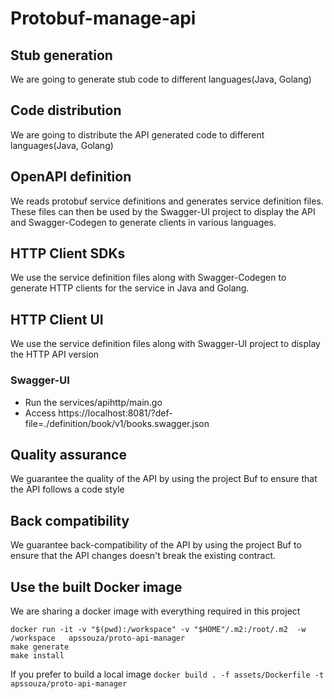 # Protobuf-manage-api

## Stub generation
We are going to generate stub code to different languages(Java, Golang)

## Code distribution
We are going to distribute the API generated code to different languages(Java, Golang)

## OpenAPI definition 
We reads protobuf service definitions and generates service definition files.
These files can then be used by the Swagger-UI project to display the API and Swagger-Codegen to generate clients in various languages.

## HTTP Client SDKs
We use the service definition files along with Swagger-Codegen to generate HTTP clients for the service in Java and Golang.

## HTTP Client UI
We use the service definition files along with Swagger-UI project to display the HTTP API version

### Swagger-UI
- Run the services/apihttp/main.go
- Access https://localhost:8081/?def-file=./definition/book/v1/books.swagger.json

## Quality assurance 
We guarantee the quality of the API by using the project Buf to ensure that the API follows a 
code style

## Back compatibility
We guarantee back-compatibility of the API by using the project Buf to ensure that the API 
changes doesn't break the existing contract.

## Use the built Docker image
We are sharing a docker image with everything required in this project

```
docker run -it -v "$(pwd):/workspace" -v "$HOME"/.m2:/root/.m2  -w /workspace   apssouza/proto-api-manager
make generate
make install
```

If you prefer to build a local image `docker build . -f assets/Dockerfile -t apssouza/proto-api-manager` 



